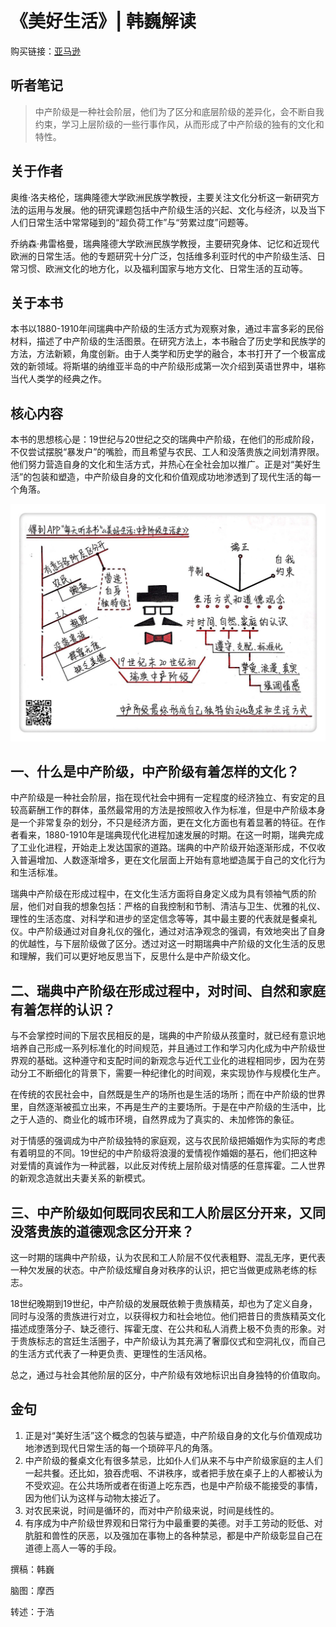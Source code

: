 《美好生活》| 韩巍解读
================================

购买链接：[亚马逊](https://www.amazon.cn/美好生活-中产阶级的生活史-奥维·洛夫格伦/dp/B004HO50OG/ref=sr_1_1?ie=UTF8&qid=1506523248&sr=8-1&keywords=美好生活)

听者笔记
--------------------------

> 中产阶级是一种社会阶层，他们为了区分和底层阶级的差异化，会不断自我约束，学习上层阶级的一些行事作风，从而形成了中产阶级的独有的文化和特性。

关于作者
--------------------------------

奥维·洛夫格伦，瑞典隆德大学欧洲民族学教授，主要关注文化分析这一新研究方法的运用与发展。他的研究课题包括中产阶级生活的兴起、文化与经济，以及当下人们日常生活中常常碰到的“超负荷工作”与“劳累过度”问题等。

乔纳森·弗雷格曼，瑞典隆德大学欧洲民族学教授，主要研究身体、记忆和近现代欧洲的日常生活。他的专题研究十分广泛，包括维多利亚时代的中产阶级生活、日常习惯、欧洲文化的地方化，以及福利国家与地方文化、日常生活的互动等。

关于本书
--------------------------------

本书以1880-1910年间瑞典中产阶级的生活方式为观察对象，通过丰富多彩的民俗材料，描述了中产阶级的生活图景。在研究方法上，本书融合了历史学和民族学的方法，方法新颖，角度创新。由于人类学和历史学的融合，本书打开了一个极富成效的新领域。将斯堪的纳维亚半岛的中产阶级形成第一次介绍到英语世界中，堪称当代人类学的经典之作。

核心内容
--------------------------------

本书的思想核心是：19世纪与20世纪之交的瑞典中产阶级，在他们的形成阶段，不仅尝试摆脱“暴发户”的嘴脸，而且希望与农民、工人和没落贵族之间划清界限。他们努力营造自身的文化和生活方式，并热心在全社会加以推广。正是对“美好生活”的包装和塑造，中产阶级自身的文化和价值观成功地渗透到了现代生活的每一个角落。
 
![](den-kultiverade-manniskan/001.JPG)

一、什么是中产阶级，中产阶级有着怎样的文化？
--------------------------------

中产阶级是一种社会阶层，指在现代社会中拥有一定程度的经济独立、有安定的且较高薪酬工作的群体，虽然最常用的方法是按照收入作为标准，但是中产阶级本身是一个非常复杂的划分，不只是经济方面，更在文化方面也有着显著的特征。在作者看来，1880-1910年是瑞典现代化进程加速发展的时期。在这一时期，瑞典完成了工业化进程，开始走上发达国家的道路。瑞典的中产阶级开始逐渐形成，不仅收入普遍增加、人数逐渐增多，更在文化层面上开始有意地塑造属于自己的文化行为和生活标准。

瑞典中产阶级在形成过程中，在文化生活方面将自身定义成为具有领袖气质的阶层，他们对自我的想象包括：严格的自我控制和节制、清洁与卫生、优雅的礼仪、理性的生活态度、对科学和进步的坚定信念等等，其中最主要的代表就是餐桌礼仪。中产阶级通过对自身礼仪的强化，通过对洁净观念的强调，有效地突出了自身的优越性，与下层阶级做了区分。透过对这一时期瑞典中产阶级的文化生活的反思和理解，我们可以更好地反思当下，反思什么是中产阶级文化。

二、瑞典中产阶级在形成过程中，对时间、自然和家庭有着怎样的认识？
--------------------------------

与不会掌控时间的下层农民相反的是，瑞典的中产阶级从孩童时，就已经有意识地培养自己形成一系列标准化的时间规范，并且通过工作和学习内化成为中产阶级世界观的基础。这种遵守和支配时间的新观念与近代工业化的进程相同步，因为在劳动分工不断细化的背景下，需要一种纪律化的时间观，来实现协作与规模化生产。

在传统的农民社会中，自然既是生产的场所也是生活的场所；而在中产阶级的世界里，自然逐渐被孤立出来，不再是生产的主要场所。于是在中产阶级的生活中，比之于人造的、商业化的城市环境，自然界成为了真实的、未加修饰的象征。

对于情感的强调成为中产阶级独特的家庭观，这与农民阶级把婚姻作为实际的考虑有着明显的不同。19世纪的中产阶级将浪漫的爱情视作婚姻的基石，他们把这种对爱情的真诚作为一种武器，以此反对传统上层阶级对情感的任意挥霍。二人世界的新观念造就出夫妻关系的新模式。

三、中产阶级如何既同农民和工人阶层区分开来，又同没落贵族的道德观念区分开来？
--------------------------------

这一时期的瑞典中产阶级，认为农民和工人阶层不仅代表粗野、混乱无序，更代表一种欠发展的状态。中产阶级炫耀自身对秩序的认识，把它当做更成熟老练的标志。

18世纪晚期到19世纪，中产阶级的发展既依赖于贵族精英，却也为了定义自身，同时与没落的贵族进行对立，以获得权力和社会地位。他们把昔日的贵族精英文化描述成堕落分子、缺乏德行、挥霍无度、在公共和私人消费上极不负责的形象。对于贵族标志的宫廷生活圈子，中产阶级认为其充满了奢靡仪式和空洞礼仪，而自己的生活方式代表了一种更负责、更理性的生活风格。

总之，通过与社会其他阶层的区分，中产阶级有效地标识出自身独特的价值取向。

金句
--------------------------------

1. 正是对“美好生活”这个概念的包装与塑造，中产阶级自身的文化与价值观成功地渗透到现代日常生活的每一个琐碎平凡的角落。
2. 中产阶级的餐桌文化有很多禁忌，比如仆人们从来不与中产阶级家庭的主人们一起共餐。还比如，狼吞虎咽、不讲秩序，或者把手放在桌子上的人都被认为不受欢迎。在公共场所或者在街道上吃东西，也是中产阶级不能接受的事情，因为他们认为这样与动物太接近了。
3. 对农民来说，时间是循环的，而对中产阶级来说，时间是线性的。
4. 有序成为中产阶级世界观和日常行为中最重要的美德。对手工劳动的贬低、对肮脏和兽性的厌恶，以及强加在事物上的各种禁忌，都是中产阶级彰显自己在道德上高人一等的手段。

撰稿：韩巍

脑图：摩西

转述：于浩